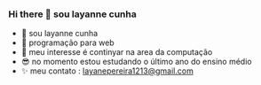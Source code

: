 ### Hi there 👋 sou layanne cunha



- 🔭  sou layanne cunha 
- 🌱 programação para web
- 👯 meu interesse é continyar na area da computação
- 😎 no momento estou estudando o último ano do ensino médio
- ✨ meu contato : layanepereira1213@gmail.com

